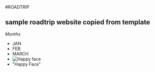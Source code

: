 #ROADTRIP
## sample roadtrip website copied from template
*Months*
* JAN
* FEB
* MARCH
* ![Happy face](https://www.w3schools.com/html/pic_trulli.jpg)
*  "Happy Face"
